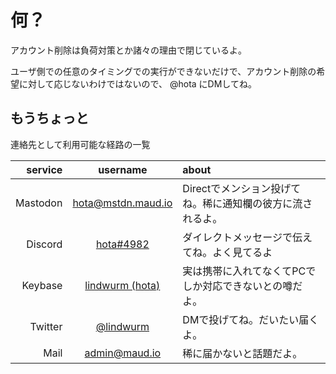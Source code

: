 <!-- TITLE: Delete Account from mstdn.maud.io -->
<!-- SUBTITLE: mstdn.maud.io のアカウントの削除を希望するにあたって -->

# 何？

アカウント削除は負荷対策とか諸々の理由で閉じているよ。

ユーザ側での任意のタイミングでの実行ができないだけで、アカウント削除の希望に対して応じないわけではないので、 @hota にDMしてね。

## もうちょっと

連絡先として利用可能な経路の一覧

| service | username | about |
|---:|:---:|:---|
| Mastodon | [hota@mstdn.maud.io](https://mstdn.maud.io/@hota) | Directでメンション投げてね。稀に通知欄の彼方に流されるよ。
| Discord | [hota#4982](/discord) | ダイレクトメッセージで伝えてね。よく見てるよ
| Keybase | [lindwurm (hota)](https://keybase.io/hota) | 実は携帯に入れてなくてPCでしか対応できないとの噂だよ。
| Twitter | [@lindwurm](https://twitter.com/lindwurm) | DMで投げてね。だいたい届くよ。
| Mail | [admin@maud.io]() | 稀に届かないと話題だよ。
